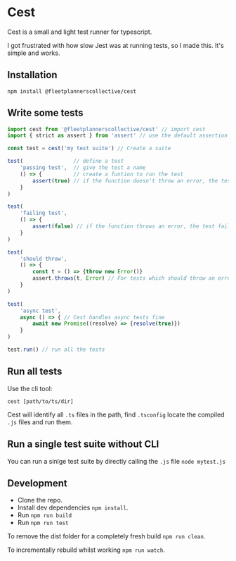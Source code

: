 # Cest

Cest is a small and light test runner for typescript.

I got frustrated with how slow Jest was at running tests, so I made this. It's simple and works.

## Installation

`npm install @fleetplannerscollective/cest`

## Write some tests

```javascript
import cest from '@fleetplannerscollective/cest' // import cest
import { strict as assert } from 'assert' // use the default assertion library from node

const test = cest('my test suite') // Create a suite

test(                // define a test
    'passing test',  // give the test a name
    () => {          // create a funtion to run the test
        assert(true) // if the function doesn't throw an error, the test passes
    }
)

test(
    'failing test', 
    () => {
        assert(false) // if the function throws an error, the test fails
    }
)

test(
    'should throw', 
    () => {
        const t = () => {throw new Error()}
        assert.throws(t, Error) // For tests which should throw an error, use assert.throws, provided by node.js
    }
)

test(
    'async test', 
    async () => { // Cest handles async tests fine
        await new Promise((resolve) => {resolve(true)})
    }
)

test.run() // run all the tests
```

## Run all tests

Use the cli tool:

`cest [path/to/ts/dir]`

Cest will identify all `.ts` files in the path, find `.tsconfig` locate the compiled `.js` files and run them.

## Run a single test suite without CLI

You can run a sinlge test suite by directly calling the `.js` file
`node mytest.js`

## Development

* Clone the repo.
* Install dev dependencies `npm install`.
* Run `npm run build`
* Run `npm run test`

To remove the dist folder for a completely fresh build `npm run clean`.

To incrementally rebuild whilst working `npm run watch`.
